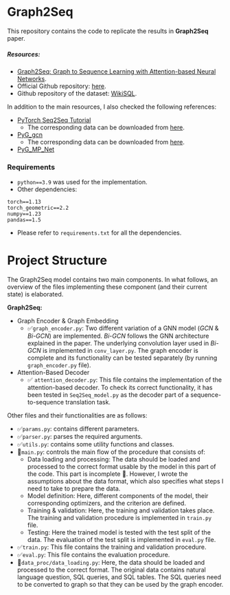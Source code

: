 # Graph2Seq

This repository contains the code to replicate the results in **Graph2Seq** paper.

##### Resources:
* [Graph2Seq: Graph to Sequence Learning with Attention-based Neural Networks](https://arxiv.org/abs/1804.00823).
* Official Github repository: [here](https://github.com/IBM/Graph2Seq).
* Github repository of the dataset: [WikiSQL](https://github.com/salesforce/WikiSQL).

In addition to the main resources, I also checked the following references:
* [PyTorch Seq2Seq Tutorial](https://pytorch.org/tutorials/intermediate/seq2seq_translation_tutorial.html)
  * The corresponding data can be downloaded from [here](https://download.pytorch.org/tutorial/data.zip).
* [PyG_gcn](https://github.com/pyg-team/pytorch_geometric/blob/master/examples/gcn.py)
  * The corresponding data can be downloaded from [here](https://github.com/kimiyoung/planetoid/tree/master/data).
* [PyG_MP_Net](https://pytorch-geometric.readthedocs.io/en/latest/tutorial/create_gnn.html)


### Requirements
* `python==3.9` was used for the implementation.
* Other dependencies:
```{bash}
torch==1.13
torch_geometric==2.2
numpy==1.23
pandas==1.5
```
* Please refer to `requirements.txt` for all the dependencies.


# Project Structure
The Graph2Seq model contains two main components. 
In what follows, an overview of the files implementing these component (and their current state) is elaborated.

**Graph2Seq:**
* Graph Encoder & Graph Embedding
    * ✅`graph_encoder.py`: 
    Two different variation of a GNN model (_GCN_ & _Bi-GCN_) are implemented.
    _Bi-GCN_ follows the GNN architecture explained in the paper. 
    The underlying convolution layer used in _Bi-GCN_ is implemented in `conv_layer.py`.
    The graph encoder is complete and its functionality can be tested separately (by running `graph_encoder.py` file).
* Attention-Based Decoder
  * ✅ `attention_decoder.py`:
  This file contains the implementation of the attention-based decoder. 
  To check its correct functionality, it has been tested in `Seq2Seq_model.py` as the decoder part of a sequence-to-sequence translation task.

Other files and their functionalities are as follows:
* ✅`params.py`: contains different parameters.
* ✅`parser.py`: parses the required arguments.
* ✅`utils.py`: contains some utility functions and classes.
* 👀`main.py`: controls the main flow of the procedure that consists of:
  * Data loading and processing: 
  The data should be loaded and processed to the correct format usable by the model in this part of the code.
  This part is incomplete 👀. However, I wrote the assumptions about the data format, 
  which also specifies what steps I need to take to prepare the data.
  * Model definition:
  Here, different components of the model, their corresponding optimizers, and the criterion are defined.
  * Training & validation:
  Here, the training and validation takes place. 
  The training and validation procedure is implemented in `train.py` file.
  * Testing: 
  Here the trained model is tested with the test split of the data. 
  The evaluation of the test split is implemented in `eval.py` file.
* ✅`train.py`: This file contains the training and validation procedure.
* ✅`eval.py`: This file contains the evaluation procedure.  
* 👀`data_proc/data_loading.py`: 
  Here, the data should be loaded and processed to the correct format.
  The original data contains natural language question, SQL queries, and SQL tables.
  The SQL queries need to be converted to graph so that they can be used by the graph encoder.
















